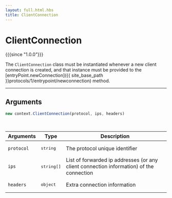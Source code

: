 ```yaml
---
layout: full.html.hbs
title: ClientConnection
---
```


# ClientConnection

{{{since "1.0.0"}}}

The `ClientConnection` class must be instantiated whenever a new client connection is created, and that instance must be provided to the [entryPoint.newConnection]({{ site_base_path }}protocols/1/entrypoint/newconnection) method.

---

## Arguments

```js
new context.ClientConnection(protocol, ips, headers)
```


<br/>

| Arguments | Type | Description |
|-----------|------|-------------|
| `protocol` | <pre>string</pre> | The protocol unique identifier |
| `ips` | <pre>string[]</pre> | List of forwarded ip addresses (or any client connection information) of the connection |
| `headers` | <pre>object</pre> | Extra connection information |
